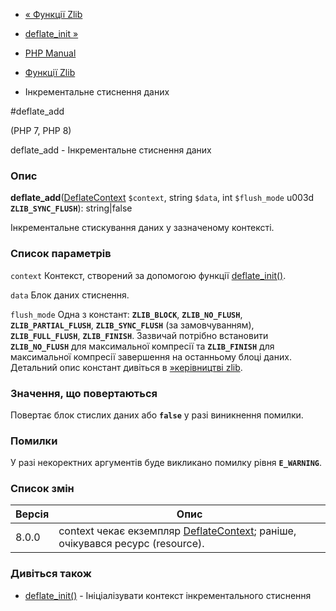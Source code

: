 - [« Функції Zlib](ref.zlib.md)
- [deflate_init »](function.deflate-init.md)

- [PHP Manual](index.md)
- [Функції Zlib](ref.zlib.md)
- Інкрементальне стиснення даних

#deflate_add

(PHP 7, PHP 8)

deflate_add - Інкрементальне стиснення даних

### Опис

**deflate_add**([DeflateContext](class.deflatecontext.md) `$context`,
string `$data`, int `$flush_mode` u003d **`ZLIB_SYNC_FLUSH`**):
string\|false

Інкрементальне стискування даних у зазначеному контексті.

### Список параметрів

`context`
Контекст, створений за допомогою функції
[deflate_init()](function.deflate-init.md).

`data`
Блок даних стиснення.

`flush_mode`
Одна з констант: **`ZLIB_BLOCK`**, **`ZLIB_NO_FLUSH`**,
**`ZLIB_PARTIAL_FLUSH`**, **`ZLIB_SYNC_FLUSH`** (за замовчуванням),
**`ZLIB_FULL_FLUSH`**, **`ZLIB_FINISH`**. Зазвичай потрібно встановити
**`ZLIB_NO_FLUSH`** для максимальної компресії та **`ZLIB_FINISH`** для максимальної компресії
завершення на останньому блоці даних. Детальний опис констант
дивіться в [»керівництві zlib](http://www.zlib.net/manual.md).

### Значення, що повертаються

Повертає блок стислих даних або **`false`** у разі виникнення
помилки.

### Помилки

У разі некоректних аргументів буде викликано помилку рівня
**`E_WARNING`**.

### Список змін

| Версія | Опис                                                                                                     |
| ------ | -------------------------------------------------------------------------------------------------------- |
| 8.0.0  | context чекає екземпляр [DeflateContext](class.deflatecontext.md); раніше, очікувався ресурс (resource). |

### Дивіться також

- [deflate_init()](function.deflate-init.md) - Ініціалізувати
контекст інкрементального стиснення
